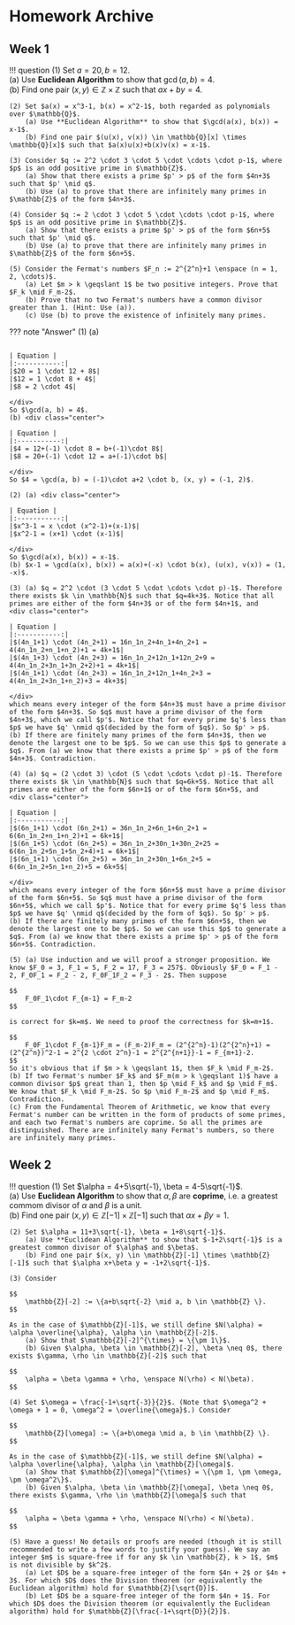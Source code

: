 <style>
.center {
  width: auto;
  display: table;
  margin-left: auto;
  margin-right: auto;
}
</style>

# Homework Archive

## Week 1

!!! question
    (1) Set $a = 20, b = 12$.  
        (a) Use **Euclidean Algorithm** to show that $\gcd(a, b) = 4$.  
        (b) Find one pair $(x, y) \in \mathbb{Z} \times \mathbb{Z}$ such that $ax+by = 4$.

    (2) Set $a(x) = x^3-1, b(x) = x^2-1$, both regarded as polynomials over $\mathbb{Q}$.  
        (a) Use **Euclidean Algorithm** to show that $\gcd(a(x), b(x)) = x-1$.  
        (b) Find one pair $(u(x), v(x)) \in \mathbb{Q}[x] \times \mathbb{Q}[x]$ such that $a(x)u(x)+b(x)v(x) = x-1$.

    (3) Consider $q := 2^2 \cdot 3 \cdot 5 \cdot \cdots \cdot p-1$, where $p$ is an odd positive prime in $\mathbb{Z}$.  
        (a) Show that there exists a prime $p' > p$ of the form $4n+3$ such that $p' \mid q$.  
        (b) Use (a) to prove that there are infinitely many primes in $\mathbb{Z}$ of the form $4n+3$.  

    (4) Consider $q := 2 \cdot 3 \cdot 5 \cdot \cdots \cdot p-1$, where $p$ is an odd positive prime in $\mathbb{Z}$.  
        (a) Show that there exists a prime $p' > p$ of the form $6n+5$ such that $p' \mid q$.  
        (b) Use (a) to prove that there are infinitely many primes in $\mathbb{Z}$ of the form $6n+5$.

    (5) Consider the Fermat's numbers $F_n := 2^{2^n}+1 \enspace (n = 1, 2, \cdots)$.  
        (a) Let $m > k \geqslant 1$ be two positive integers. Prove that $F_k \mid F_m-2$.  
        (b) Prove that no two Fermat's numbers have a common divisor greater than 1. (Hint: Use (a)).  
        (c) Use (b) to prove the existence of infinitely many primes.

??? note "Answer"
    (1) (a) <div class="center">

    | Equation |
    |:-----------:|
    |$20 = 1 \cdot 12 + 8$|
    |$12 = 1 \cdot 8 + 4$|
    |$8 = 2 \cdot 4$|

    </div>  
    So $\gcd(a, b) = 4$.  
    (b) <div class="center">

    | Equation |
    |:-----------:|
    |$4 = 12+(-1) \cdot 8 = b+(-1)\cdot 8$|
    |$8 = 20+(-1) \cdot 12 = a+(-1)\cdot b$|

    </div>  
    So $4 = \gcd(a, b) = (-1)\cdot a+2 \cdot b, (x, y) = (-1, 2)$.

    (2) (a) <div class="center">

    | Equation |
    |:-----------:|
    |$x^3-1 = x \cdot (x^2-1)+(x-1)$|
    |$x^2-1 = (x+1) \cdot (x-1)$|

    </div>  
    So $\gcd(a(x), b(x)) = x-1$.  
    (b) $x-1 = \gcd(a(x), b(x)) = a(x)+(-x) \cdot b(x), (u(x), v(x)) = (1, -x)$.

    (3) (a) $q = 2^2 \cdot (3 \cdot 5 \cdot \cdots \cdot p)-1$. Therefore there exists $k \in \mathbb{N}$ such that $q=4k+3$. Notice that all primes are either of the form $4n+3$ or of the form $4n+1$, and
    <div class="center">

    | Equation |
    |:-----------:|
    |$(4n_1+1) \cdot (4n_2+1) = 16n_1n_2+4n_1+4n_2+1 = 4(4n_1n_2+n_1+n_2)+1 = 4k+1$|
    |$(4n_1+3) \cdot (4n_2+3) = 16n_1n_2+12n_1+12n_2+9 = 4(4n_1n_2+3n_1+3n_2+2)+1 = 4k+1$|
    |$(4n_1+1) \cdot (4n_2+3) = 16n_1n_2+12n_1+4n_2+3 = 4(4n_1n_2+3n_1+n_2)+3 = 4k+3$|

    </div>  
    which means every integer of the form $4n+3$ must have a prime divisor of the form $4n+3$. So $q$ must have a prime divisor of the form $4n+3$, which we call $p'$. Notice that for every prime $q'$ less than $p$ we have $q' \nmid q$(decided by the form of $q$). So $p' > p$.  
    (b) If there are finitely many primes of the form $4n+3$, then we denote the largest one to be $p$. So we can use this $p$ to generate a $q$. From (a) we know that there exists a prime $p' > p$ of the form $4n+3$. Contradiction. 

    (4) (a) $q = (2 \cdot 3) \cdot (5 \cdot \cdots \cdot p)-1$. Therefore there exists $k \in \mathbb{N}$ such that $q=6k+5$. Notice that all primes are either of the form $6n+1$ or of the form $6n+5$, and
    <div class="center">

    | Equation |
    |:-----------:|
    |$(6n_1+1) \cdot (6n_2+1) = 36n_1n_2+6n_1+6n_2+1 = 6(6n_1n_2+n_1+n_2)+1 = 6k+1$|
    |$(6n_1+5) \cdot (6n_2+5) = 36n_1n_2+30n_1+30n_2+25 = 6(6n_1n_2+5n_1+5n_2+4)+1 = 6k+1$|
    |$(6n_1+1) \cdot (6n_2+5) = 36n_1n_2+30n_1+6n_2+5 = 6(6n_1n_2+5n_1+n_2)+5 = 6k+5$|

    </div>  
    which means every integer of the form $6n+5$ must have a prime divisor of the form $6n+5$. So $q$ must have a prime divisor of the form $6n+5$, which we call $p'$. Notice that for every prime $q'$ less than $p$ we have $q' \nmid q$(decided by the form of $q$). So $p' > p$.  
    (b) If there are finitely many primes of the form $6n+5$, then we denote the largest one to be $p$. So we can use this $p$ to generate a $q$. From (a) we know that there exists a prime $p' > p$ of the form $6n+5$. Contradiction.

    (5) (a) Use induction and we will proof a stronger proposition. We know $F_0 = 3, F_1 = 5, F_2 = 17, F_3 = 257$. Obviously $F_0 = F_1 - 2, F_0F_1 = F_2 - 2, F_0F_1F_2 = F_3 - 2$. Then suppose 
    
    $$
        F_0F_1\cdot F_{m-1} = F_m-2
    $$

    is correct for $k=m$. We need to proof the correctness for $k=m+1$.

    $$
        F_0F_1\cdot F_{m-1}F_m = (F_m-2)F_m = (2^{2^n}-1)(2^{2^n}+1) = (2^{2^n})^2-1 = 2^{2 \cdot 2^n}-1 = 2^{2^{n+1}}-1 = F_{m+1}-2. 
    $$ 
    So it's obvious that if $m > k \geqslant 1$, then $F_k \mid F_m-2$.  
    (b) If two Fermat's number $F_k$ and $F_m(m > k \geqslant 1)$ have a common divisor $p$ great than 1, then $p \mid F_k$ and $p \mid F_m$. We know that $F_k \mid F_m-2$. So $p \mid F_m-2$ and $p \mid F_m$. Contradiction.  
    (c) From the Fundamental Theorem of Arithmetic, we know that every Fermat's number can be written in the form of products of some primes, and each two Fermat's numbers are coprime. So all the primes are distinguished. There are infinitely many Fermat's numbers, so there are infinitely many primes.

## Week 2

!!! question
    (1) Set $\alpha = 4+5\sqrt{-1}, \beta = 4-5\sqrt{-1}$.  
        (a) Use **Euclidean Algorithm** to show that $\alpha, \beta$ are **coprime**, i.e. a greatest commom divisor of $\alpha$ and $\beta$ is a unit.  
        (b) Find one pair $(x, y) \in \mathbb{Z}[-1] \times \mathbb{Z}[-1]$ such that $\alpha x+\beta y = 1$.  

    (2) Set $\alpha = 11+3\sqrt{-1}, \beta = 1+8\sqrt{-1}$.  
        (a) Use **Euclidean Algorithm** to show that $-1+2\sqrt{-1}$ is a greatest common divisor of $\alpha$ and $\beta$.  
        (b) Find one pair $(x, y) \in \mathbb{Z}[-1] \times \mathbb{Z}[-1]$ such that $\alpha x+\beta y = -1+2\sqrt{-1}$.

    (3) Consider

    $$
        \mathbb{Z}[-2] := \{a+b\sqrt{-2} \mid a, b \in \mathbb{Z} \}.
    $$

    As in the case of $\mathbb{Z}[-1]$, we still define $N(\alpha) = \alpha \overline{\alpha}, \alpha \in \mathbb{Z}[-2]$.   
        (a) Show that $\mathbb{Z}[-2]^{\times} = \{\pm 1\}$.  
        (b) Given $\alpha, \beta \in \mathbb{Z}[-2], \beta \neq 0$, there exists $\gamma, \rho \in \mathbb{Z}[-2]$ such that 

    $$
        \alpha = \beta \gamma + \rho, \enspace N(\rho) < N(\beta).
    $$

    (4) Set $\omega = \frac{-1+\sqrt{-3}}{2}$. (Note that $\omega^2 + \omega + 1 = 0, \omega^2 = \overline{\omega}$.) Consider

    $$
        \mathbb{Z}[\omega] := \{a+b\omega \mid a, b \in \mathbb{Z} \}.
    $$

    As in the case of $\mathbb{Z}[-1]$, we still define $N(\alpha) = \alpha \overline{\alpha}, \alpha \in \mathbb{Z}[\omega]$.   
        (a) Show that $\mathbb{Z}[\omega]^{\times} = \{\pm 1, \pm \omega, \pm \omega^2\}$.  
        (b) Given $\alpha, \beta \in \mathbb{Z}[\omega], \beta \neq 0$, there exists $\gamma, \rho \in \mathbb{Z}[\omega]$ such that 

    $$
        \alpha = \beta \gamma + \rho, \enspace N(\rho) < N(\beta).
    $$

    (5) Have a guess! No details or proofs are needed (though it is still recommended to write a few words to justify your guess). We say an integer $m$ is square-free if for any $k \in \mathbb{Z}, k > 1$, $m$ is not divisible by $k^2$.  
        (a) Let $D$ be a square-free integer of the form $4n + 2$ or $4n + 3$. For which $D$ does the Division theorem (or equivalently the Euclidean algorithm) hold for $\mathbb{Z}[\sqrt{D}]$.  
        (b) Let $D$ be a square-free integer of the form $4n + 1$. For which $D$ does the Division theorem (or equivalently the Euclidean algorithm) hold for $\mathbb{Z}[\frac{-1+\sqrt{D}}{2}]$.
